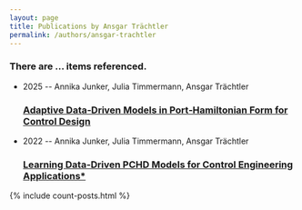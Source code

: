 ```yaml
---
layout: page
title: Publications by Ansgar Trächtler
permalink: /authors/ansgar-trachtler
---
```


<h3 id="number-posts">There are ... items referenced.</h3>
<ul class="post-list">
<li><span class='post-meta'>2025 -- Annika Junker, Julia Timmermann, Ansgar Trächtler</span><h3><a class='post-link' href="{{ site.baseurl }}/adaptive-data-driven-models-in-port-hamiltonian-form-for-control-design">Adaptive Data‐Driven Models in Port‐Hamiltonian Form for Control Design</a></h3></li>
<li><span class='post-meta'>2022 -- Annika Junker, Julia Timmermann, Ansgar Trächtler</span><h3><a class='post-link' href="{{ site.baseurl }}/learning-data-driven-pchd-models-for-control-engineering-applications">Learning Data-Driven PCHD Models for Control Engineering Applications*</a></h3></li>

</ul>
{% include count-posts.html %}
